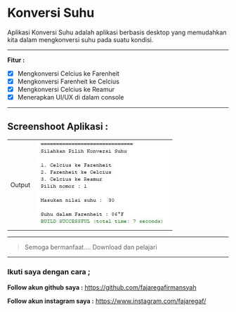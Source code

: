 # Konversi Suhu
Aplikasi Konversi Suhu adalah aplikasi berbasis desktop yang memudahkan kita dalam mengkonversi suhu pada suatu kondisi.

---
**Fitur :**

- [x] Mengkonversi Celcius ke Farenheit 
- [x] Mengkonversi Farenheit ke Celcius
- [x] Mengkonversi Celcius ke Reamur
- [x] Menerapkan UI/UX di dalam console

---
**Screenshoot Aplikasi :**
---
|  |  | 
| ----- | --- | 
| Output   | ![Gambar aplikasi](https://github.com/fajaregafirmansyah/Konversi-Suhu/blob/master/Screenshot/hasil.JPG)  | 

---
> Semoga bermanfaat.... Download dan pelajari
---

### Ikuti saya dengan cara ;
**Follow akun github saya :**
https://github.com/fajaregafirmansyah

**Follow akun instagram saya :**
https://www.instagram.com/fajaregaf/
